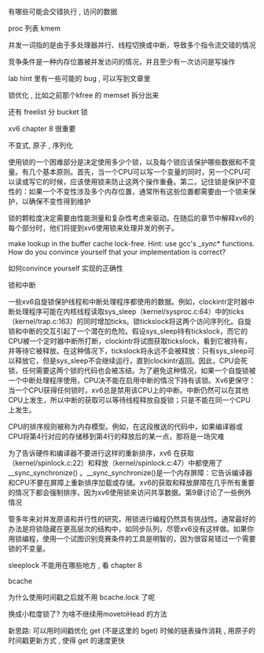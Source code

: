 有哪些可能会交错执行 , 访问的数据

proc 列表
kmem 


并发一词指的是由于多处理器并行、线程切换或中断，导致多个指令流交错的情况


竞争条件是一种内存位置被并发访问的情况，并且至少有一次访问是写操作





lab hint 里有一些可能的 bug , 可以写到文章里


锁优化 , 比如之前那个kfree 的 memset 拆分出来

还有 freelist 分 bucket 锁

xv6 chapter 8 很重要

不变式,  原子 , 序列化

使用锁的一个困难部分是决定使用多少个锁，以及每个锁应该保护哪些数据和不变量。有几个基本原则。首先，当一个CPU可以写一个变量的同时，另一个CPU可以读或写它的时候，应该使用锁来防止这两个操作重叠。第二，记住锁是保护不变性的：如果一个不变性涉及多个内存位置，通常所有这些位置都需要由一个锁来保护，以确保不变性得到维护

锁的颗粒度决定需要由性能测量和复杂性考虑来驱动。在随后的章节中解释xv6的每个部分时，他们将提到xv6使用锁来处理并发的例子。

make lookup in the buffer cache lock-free. Hint: use gcc's __sync_* functions. How do you convince yourself that your implementation is correct?

如何convince yourself 实现的正确性


锁和中断

一些xv6自旋锁保护线程和中断处理程序都使用的数据。例如，clockintr定时器中断处理程序可能在内核线程读取sys_sleep（kernel/sysproc.c:64）中的ticks（kernel/trap.c:163）的同时增加ticks。锁tickslock将这两个访问序列化。自旋锁和中断的交互引起了一个潜在的危险。假设sys_sleep持有tickslock，而它的CPU被一个定时器中断所打断，clockintr将试图获取tickslock，看到它被持有，并等待它被释放。在这种情况下，tickslock将永远不会被释放：只有sys_sleep可以释放它，但是sys_sleep不会继续运行，直到clockintr返回。因此，CPU会死锁，任何需要这两个锁的代码也会被冻结。为了避免这种情况，如果一个自旋锁被一个中断处理程序使用，CPU决不能在启用中断的情况下持有该锁。Xv6更保守：当一个CPU获得任何锁时，xv6总是禁用该CPU上的中断。中断仍然可以在其他CPU上发生，所以中断的获取可以等待线程释放自旋锁；只是不能在同一个CPU上发生。

CPU的排序规则被称为内存模型。例如，在这段推送的代码中，如果编译器或CPU将第4行对应的存储移到第4行的释放后的某一点，那将是一场灾难

为了告诉硬件和编译器不要进行这样的重新排序，xv6 在获取（kernel/spinlock.c:22）和释放（kernel/spinlock.c:47）中都使用了 __sync_synchronize() 。__sync_synchronize()是一个内存屏障：它告诉编译器和CPU不要在屏障上重新排序加载或存储。xv6的获取和释放屏障在几乎所有重要的情况下都会强制排序，因为xv6使用锁来访问共享数据。第9章讨论了一些例外情况

管多年来对并发原语和并行性的研究，用锁进行编程仍然具有挑战性。通常最好的办法是将锁隐藏在更高层次的结构中，如同步队列，尽管xv6没有这样做。如果你用锁编程，使用一个试图识别竞赛条件的工具是明智的，因为很容易错过一个需要锁的不变量。

sleeplock 不能用在哪些地方 , 看 chapter 8 


bcache

为什么使用时间戳之后就不用 bcache.lock 了呢

换成小粒度锁了? 为啥不继续用movetoHead 的方法


新思路: 可以用时间戳优化 get (不是这里的 bget) 时候的链表操作消耗 , 用原子的时间戳更新方式 , 使得 get 的速度更快